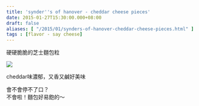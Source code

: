 ```yaml
---
title: 'synder''s of hanover - cheddar cheese pieces'
date: 2015-01-27T15:30:00.000+08:00
draft: false
aliases: [ "/2015/01/synders-of-hanover-cheddar-cheese-pieces.html" ]
tags : [flavor - say cheese]
---
```


硬硬脆脆的芝士麵包粒  

[![](https://farm9.staticflickr.com/8621/16167649847_7b34325f52_z.jpg)](https://farm9.staticflickr.com/8621/16167649847_7b34325f52_z.jpg)

cheddar味濃郁，又香又鹹好美味  
  
會不會停不了口？  
不會啦！麵包好易飽的～